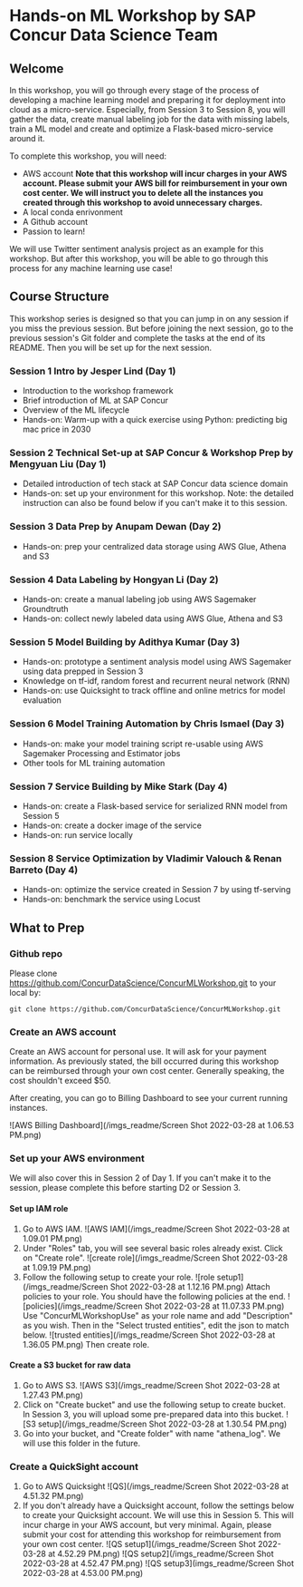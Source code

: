 # Hands-on ML Workshop by SAP Concur Data Science Team

## Welcome

In this workshop, you will go through every stage of the process of developing a machine learning model and preparing it for deployment into cloud as a micro-service. Especially, from Session 3 to Session 8, you will gather the data, create manual labeling job for the data with missing labels, train a ML model and create and optimize a Flask-based micro-service around it.

To complete this workshop, you will need:

- AWS account **Note that this workshop will incur charges in your AWS account. Please submit your AWS bill for reimbursement in your own cost center. We will instruct you to delete all the instances you created through this workshop to avoid unnecessary charges.**
- A local conda enrivonment
- A Github account
- Passion to learn!

We will use Twitter sentiment analysis project as an example for this workshop. But after this workshop, you will be able to go through this process for any machine learning use case!

## Course Structure

This workshop series is designed so that you can jump in on any session if you miss the previous session. But before joining the next session, go to the previous session's Git folder and complete the tasks at the end of its README. Then you will be set up for the next session.

### Session 1 Intro by Jesper Lind (Day 1)

- Introduction to the workshop framework
- Brief introduction of ML at SAP Concur
- Overview of the ML lifecycle
- Hands-on: Warm-up with a quick exercise using Python: predicting big mac price in 2030

### Session 2 Technical Set-up at SAP Concur & Workshop Prep by Mengyuan Liu (Day 1)

- Detailed introduction of tech stack at SAP Concur data science domain
- Hands-on: set up your environment for this workshop. Note: the detailed instruction can also be found below if you can't make it to this session.

### Session 3 Data Prep by Anupam Dewan (Day 2)

- Hands-on: prep your centralized data storage using AWS Glue, Athena and S3

### Session 4 Data Labeling by Hongyan Li (Day 2)

- Hands-on: create a manual labeling job using AWS Sagemaker Groundtruth
- Hands-on: collect newly labeled data using AWS Glue, Athena and S3

### Session 5 Model Building by Adithya Kumar (Day 3)

- Hands-on: prototype a sentiment analysis model using AWS Sagemaker using data prepped in Session 3
- Knowledge on tf-idf, random forest and recurrent neural network (RNN)
- Hands-on: use Quicksight to track offline and online metrics for model evaluation

### Session 6 Model Training Automation by Chris Ismael (Day 3)

- Hands-on: make your model training script re-usable using AWS Sagemaker Processing and Estimator jobs
- Other tools for ML training automation

### Session 7 Service Building by Mike Stark (Day 4)

- Hands-on: create a Flask-based service for serialized RNN model from Session 5
- Hands-on: create a docker image of the service
- Hands-on: run service locally

### Session 8 Service Optimization by Vladimir Valouch & Renan Barreto (Day 4)

- Hands-on: optimize the service created in Session 7 by using tf-serving
- Hands-on: benchmark the service using Locust




## What to Prep

### Github repo

Please clone https://github.com/ConcurDataScience/ConcurMLWorkshop.git to your local by:

`git clone https://github.com/ConcurDataScience/ConcurMLWorkshop.git`

### Create an AWS account

Create an AWS account for personal use. It will ask for your payment information. As previously stated, the bill occurred during this workshop can be reimbursed through your own cost center. Generally speaking, the cost shouldn't exceed $50.  

After creating, you can go to Billing Dashboard to see your current running instances.

![AWS Billing Dashboard](/imgs_readme/Screen Shot 2022-03-28 at 1.06.53 PM.png)

### Set up your AWS environment 
We will also cover this in Session 2 of Day 1. If you can't make it to the session, please complete this before starting D2 or Session 3.

#### Set up IAM role

1. Go to AWS IAM.
![AWS IAM](/imgs_readme/Screen Shot 2022-03-28 at 1.09.01 PM.png)
2. Under "Roles" tab, you will see several basic roles already exist. Click on "Create role".
![create role](/imgs_readme/Screen Shot 2022-03-28 at 1.09.19 PM.png)
3. Follow the following setup to create your role.
![role setup1](/imgs_readme/Screen Shot 2022-03-28 at 1.12.16 PM.png)
Attach policies to your role. You should have the following policies at the end.
![policies](/imgs_readme/Screen Shot 2022-03-28 at 11.07.33 PM.png)
Use "ConcurMLWorkshopUse" as your role name and add "Description" as you wish. Then in the "Select trusted entities", edit the json to match below.
![trusted entities](/imgs_readme/Screen Shot 2022-03-28 at 1.36.05 PM.png)
Then create role.

#### Create a S3 bucket for raw data

1. Go to AWS S3.
![AWS S3](/imgs_readme/Screen Shot 2022-03-28 at 1.27.43 PM.png)
2. Click on "Create bucket" and use the following setup to create bucket. In Session 3, you will upload some pre-prepared data into this bucket.
![S3 setup](/imgs_readme/Screen Shot 2022-03-28 at 1.30.54 PM.png)
3. Go into your bucket, and "Create folder" with name "athena_log". We will use this folder in the future.


### Create a QuickSight account
1. Go to AWS Quicksight
![QS](/imgs_readme/Screen Shot 2022-03-28 at 4.51.32 PM.png)
2. If you don't already have a Quicksight account, follow the settings below to create your Quicksight account. We will use this in Session 5. This will incur charge in your AWS account, but very minimal. Again, please submit your cost for attending this workshop for reimbursement from your own cost center.
![QS setup1](/imgs_readme/Screen Shot 2022-03-28 at 4.52.29 PM.png)
![QS setup2](/imgs_readme/Screen Shot 2022-03-28 at 4.52.47 PM.png)
![QS setup3](imgs_readme/Screen Shot 2022-03-28 at 4.53.00 PM.png)
